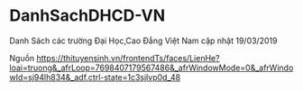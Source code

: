 # DanhSachDHCD-VN
Danh Sách các trường Đại Học,Cao Đẳng Việt Nam cập nhật 19/03/2019

Nguồn
https://thituyensinh.vn/frontendTs/faces/LienHe?loai=truong&_afrLoop=7698407179567486&_afrWindowMode=0&_afrWindowId=sj94lh834&_adf.ctrl-state=1c3sjlvp0d_48
